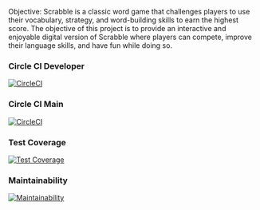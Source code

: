 Objective: Scrabble is a classic word game that challenges players to use their vocabulary, strategy, and word-building skills to earn the highest score. The objective of this project is to provide an interactive and enjoyable digital version of Scrabble where players can compete, improve their language skills, and have fun while doing so.



### Circle CI Developer

[![CircleCI](https://dl.circleci.com/status-badge/img/gh/um-computacion-tm/scrabble-2023-alexisyassuff/tree/developer.svg?style=svg)](https://dl.circleci.com/status-badge/redirect/gh/um-computacion-tm/scrabble-2023-alexisyassuff/tree/developer)

### Circle CI Main
[![CircleCI](https://dl.circleci.com/status-badge/img/gh/um-computacion-tm/scrabble-2023-alexisyassuff/tree/main.svg?style=svg)](https://dl.circleci.com/status-badge/redirect/gh/um-computacion-tm/scrabble-2023-alexisyassuff/tree/main)

### Test Coverage

[![Test Coverage](https://api.codeclimate.com/v1/badges/3edebf81da831b9f527f/test_coverage)](https://codeclimate.com/github/um-computacion-tm/scrabble-2023-alexisyassuff/test_coverage)

### Maintainability

[![Maintainability](https://api.codeclimate.com/v1/badges/3edebf81da831b9f527f/maintainability)](https://codeclimate.com/github/um-computacion-tm/scrabble-2023-alexisyassuff/maintainability)

